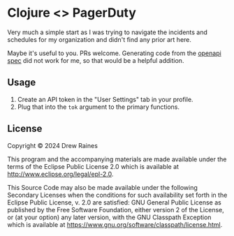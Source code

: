 # Clojure <> PagerDuty

Very much a simple start as I was trying to navigate the incidents and
schedules for my organization and didn't find any prior art here.

Maybe it's useful to you.  PRs welcome.  Generating code from the
[openapi spec](https://github.com/PagerDuty/api-schema) did not work
for me, so that would be a helpful addition.

## Usage

1. Create an API token in the "User Settings" tab in your profile.
2. Plug that into the `tok` argument to the primary functions.

## License

Copyright © 2024 Drew Raines

This program and the accompanying materials are made available under the
terms of the Eclipse Public License 2.0 which is available at
http://www.eclipse.org/legal/epl-2.0.

This Source Code may also be made available under the following Secondary
Licenses when the conditions for such availability set forth in the Eclipse
Public License, v. 2.0 are satisfied: GNU General Public License as published by
the Free Software Foundation, either version 2 of the License, or (at your
option) any later version, with the GNU Classpath Exception which is available
at https://www.gnu.org/software/classpath/license.html.
